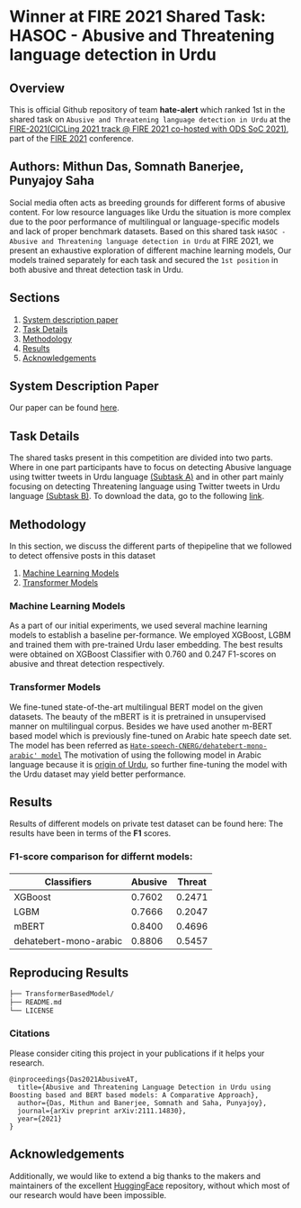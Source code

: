 # Winner at FIRE 2021 Shared Task: HASOC - Abusive and Threatening language detection in Urdu

## Overview
This is official Github repository of team **hate-alert** which ranked 1st in the shared task on ```Abusive and Threatening language detection in Urdu``` at the [FIRE-2021(CICLing 2021 track @ FIRE 2021 co-hosted with ODS SoC 2021)](https://www.urduthreat2021.cicling.org/), part of the [FIRE 2021](http://fire.irsi.res.in/fire/2021/home/) conference. 

## Authors: Mithun Das, Somnath	Banerjee, Punyajoy Saha
Social media often acts as breeding grounds for different forms of abusive content. For low resource languages like Urdu the situation is more complex due to the poor performance of multilingual or language-specific models and lack of proper benchmark datasets. Based on this shared task ```HASOC - Abusive and Threatening language detection in Urdu``` at FIRE 2021, we present an exhaustive exploration of different machine learning models, Our models trained separately for each task and secured the ```1st position``` in both abusive and threat detection task in Urdu.



## Sections
1. [System description paper](#system-description-paper)
2. [Task Details](#task-details)
3. [Methodology](#reproducing-results) 
4. [Results](#results)
5. [Acknowledgements](#acknowledgements)

## System Description Paper  
Our paper can be found [here](https://arxiv.org/abs/2111.14830).    

## Task Details
The shared tasks present in this competition are divided into two parts. Where in one part participants have to focus on detecting Abusive language using twitter tweets in Urdu language [(Subtask A)](https://ods.ai/competitions/urdu-hack-soc2021) and in other part mainly focusing on detecting Threatening language using Twitter tweets in Urdu language [(Subtask B)](https://ods.ai/competitions/urdu-hack-soc2021-threat). To download the data, go to the following [link](https://www.urduthreat2021.cicling.org/).



## Methodology
In this section, we discuss the different parts of thepipeline that we followed to detect offensive posts in this dataset
1. [Machine Learning Models](#machine-learning-models)
2. [Transformer Models](#transformer-models)


### Machine Learning Models
As a part of our initial experiments, we used several machine learning models to establish a baseline per-formance. We employed XGBoost, LGBM and trained them with pre-trained Urdu laser embedding. The best results were obtained on XGBoost Classifier  with 0.760 and 0.247  F1-scores on abusive and threat detection respectively.

### Transformer Models
We fine-tuned state-of-the-art multilingual BERT model on the given datasets. The beauty of the mBERT is it is pretrained in unsupervised manner on multilingual corpus. Besides we have used another m-BERT based model which is previously fine-tuned on Arabic hate speech date set. The model has been referred as [```Hate-speech-CNERG/dehatebert-mono-arabic' model```](https://huggingface.co/Hate-speech-CNERG/dehatebert-mono-arabic) The motivation of using the following model in Arabic language because it is [origin of Urdu](https://en.wikipedia.org/wiki/Urdu), so further fine-tuning the model with the Urdu dataset may yield better performance.




## Results  
Results of different models on private test dataset can be found here:
The results have been in terms of the **F1** scores.  

###  F1-score  comparison  for  differnt models: 

<h4 align="center">

|   Classifiers 			 |Abusive | Threat    |
|----------------------------|--------|-----------|
| XGBoost					 | 0.7602   | 0.2471  |
| LGBM   					 | 0.7666   | 0.2047  |
| mBERT    					 | 0.8400   | 0.4696  | 
| dehatebert-mono-arabic     | 0.8806   | 0.5457  | 




## Reproducing Results  

```bash
├── TransformerBasedModel/
├── README.md
└── LICENSE
```

### Citations
Please consider citing this project in your publications if it helps your research.
```
@inproceedings{Das2021AbusiveAT,
  title={Abusive and Threatening Language Detection in Urdu using Boosting based and BERT based models: A Comparative Approach},
  author={Das, Mithun and Banerjee, Somnath and Saha, Punyajoy},
  journal={arXiv preprint arXiv:2111.14830},
  year={2021}
}
```

## Acknowledgements    

Additionally, we would like to extend a big thanks to the makers and maintainers of the excellent [HuggingFace](https://github.com/huggingface/transformers) repository, without which most of our research would have been impossible.
